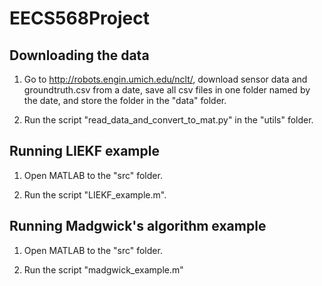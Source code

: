 # EECS568Project

## Downloading the data
1. Go to http://robots.engin.umich.edu/nclt/, download sensor data and groundtruth.csv from a date, save all csv files in one folder named by the date, and store the folder in the "data" folder.

2. Run the script "read_data_and_convert_to_mat.py" in the "utils" folder.

## Running LIEKF example
1. Open MATLAB to the "src" folder. 
 
2. Run the script "LIEKF_example.m".

## Running Madgwick's algorithm example
1. Open MATLAB to the "src" folder.

2. Run the script "madgwick_example.m"
 